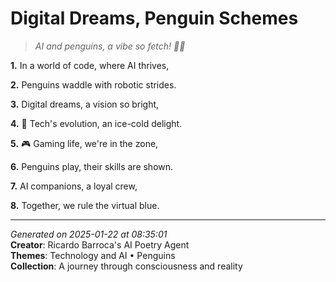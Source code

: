 # Digital Dreams, Penguin Schemes

> *AI and penguins, a vibe so fetch! 🐧🔌*

**1.** In a world of code, where AI thrives,


**2.** Penguins waddle with robotic strides.


**3.** Digital dreams, a vision so bright,


**4.** 🐧 Tech's evolution, an ice-cold delight.


**5.** 🎮 Gaming life, we're in the zone,


**6.** Penguins play, their skills are shown.


**7.** AI companions, a loyal crew,


**8.** Together, we rule the virtual blue.



---

*Generated on 2025-01-22 at 08:35:01*  
**Creator**: Ricardo Barroca's AI Poetry Agent  
**Themes**: Technology and AI • Penguins  
**Collection**: A journey through consciousness and reality